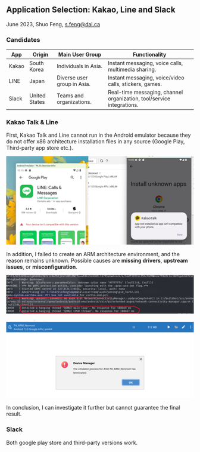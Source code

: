 ## Application Selection: Kakao, Line and Slack

June 2023, Shuo Feng, s.feng@dal.ca

### Candidates

| App   | Origin        | Main User Group             | Functionality                                                |
| ----- | ------------- | --------------------------- | ------------------------------------------------------------ |
| Kakao | South Korea   | Individuals in Asia.        | Instant messaging, voice calls, multimedia sharing.          |
| LINE  | Japan         | Diverse user group in Asia. | Instant messaging, voice/video calls, stickers, games.       |
| Slack | United States | Teams and organizations.    | Real-time messaging, channel organization, tool/service integrations. |

### Kakao Talk & Line

First, Kakao Talk and Line cannot run in the Android emulator because they do not offer x86 architecture installation files in any source (Google Play, Third-party app store etc.). 

![](./src/line_n_kakao.png)

In addition, I failed to create an ARM architecture environment, and the reason remains unknown. Possible causes are **missing drivers**, **upstream issues**, or **misconfiguration**.

![](./src/crash.png)

![](./src/crash-1.png)

In conclusion, I can investigate it further but cannot guarantee the final result.

### Slack

Both google play store and third-party versions work. 